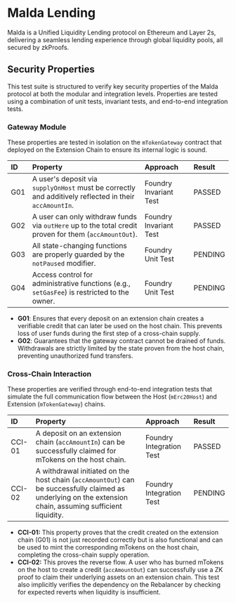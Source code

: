 # Malda Lending

Malda is a Unified Liquidity Lending protocol on Ethereum and Layer 2s,
delivering a seamless lending experience through global liquidity pools, all
secured by zkProofs.

## Security Properties

This test suite is structured to verify key security properties of the Malda
protocol at both the modular and integration levels. Properties are tested using
a combination of unit tests, invariant tests, and end-to-end integration tests.

### Gateway Module

These properties are tested in isolation on the `mTokenGateway` contract that
deployed on the Extension Chain to ensure its internal logic is sound.

| ID  | Property                                                                                               | Approach               | Result  |
| :-- | :----------------------------------------------------------------------------------------------------- | :--------------------- | :------ |
| G01 | A user's deposit via `supplyOnHost` must be correctly and additively reflected in their `accAmountIn`. | Foundry Invariant Test | PASSED  |
| G02 | A user can only withdraw funds via `outHere` up to the total credit proven for them (`accAmountOut`).  | Foundry Invariant Test | PASSED  |
| G03 | All state-changing functions are properly guarded by the `notPaused` modifier.                         | Foundry Unit Test      | PENDING |
| G04 | Access control for administrative functions (e.g., `setGasFee`) is restricted to the owner.            | Foundry Unit Test      | PENDING |

- **G01**: Ensures that every deposit on an extension chain creates a verifiable
  credit that can later be used on the host chain. This prevents loss of user
  funds during the first step of a cross-chain supply.
- **G02**: Guarantees that the gateway contract cannot be drained of funds.
  Withdrawals are strictly limited by the state proven from the host chain,
  preventing unauthorized fund transfers.

### Cross-Chain Interaction

These properties are verified through end-to-end integration tests that simulate
the full communication flow between the Host (`mErc20Host`) and Extension
(`mTokenGateway`) chains.

| ID     | Property                                                                                                                                                   | Approach                 | Result  |
| :----- | :--------------------------------------------------------------------------------------------------------------------------------------------------------- | :----------------------- | :------ |
| CCI-01 | A deposit on an extension chain (`accAmountIn`) can be successfully claimed for mTokens on the host chain.                                                 | Foundry Integration Test | PASSED  |
| CCI-02 | A withdrawal initiated on the host chain (`accAmountOut`) can be successfully claimed as underlying on the extension chain, assuming sufficient liquidity. | Foundry Integration Test | PENDING |

- **CCI-01:** This property proves that the credit created on the extension
  chain (G01) is not just recorded correctly but is also functional and can be
  used to mint the corresponding mTokens on the host chain, completing the
  cross-chain supply operation.
- **CCI-02:** This proves the reverse flow. A user who has burned mTokens on the
  host to create a credit (`accAmountOut`) can successfully use a ZK proof to
  claim their underlying assets on an extension chain. This test also implicitly
  verifies the dependency on the Rebalancer by checking for expected reverts
  when liquidity is insufficient.
